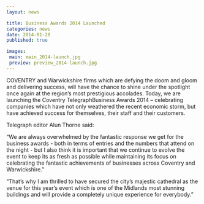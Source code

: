 ```yaml
---
layout: news

title: Business Awards 2014 Launched
categories: news
date: 2014-01-20
published: true

images:
 main: main_2014-launch.jpg
 preview: preview_2014-launch.jpg
---
```


COVENTRY and Warwickshire firms which are defying the doom and gloom and delivering success, will have the chance to shine under the spotlight once again at the region’s most prestigious accolades.
Today, we are launching the Coventry TelegraphBusiness Awards 2014 – celebrating companies which have not only weathered the recent economic storm, but have achieved success for themselves, their staff and their customers.

Telegraph editor Alun Thorne said:

&ldquo;We are always
overwhelmed by the fantastic response we get for the business awards - both in terms of entries and the numbers that attend on the night - but I also think it is important that we continue to evolve the event to keep its as fresh as possible while maintaining its focus on celebrating the fantastic achievements of businesses across Coventry and Warwickshire.&rdquo;

&ldquo;That’s why I am thrilled to have secured the city’s majestic cathedral as the venue for this year’s event which is one of the Midlands most stunning buildings and will provide a completely unique experience for everybody.&rdquo;
